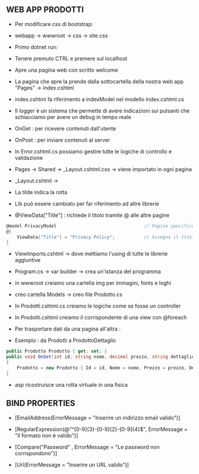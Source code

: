 ## WEB APP PRODOTTI

- Per modificare css di bootstrap:
- webapp -> wwwroot -> css -> site.css 

- Primo dotnet run:
- Tenere premuto CTRL e premere sul localhost
- Apre una pagina web con scritto welcome
- La pagina che apre la prende dalla sottocartella della nostra web app "Pages" -> index.cshtml
- index.cshtml fa riferimento a indexModel nel modello index.cshtml.cs

- Il logger è un sistema che permette di avere indicazioni sui pulsanti che schiacciamo per avere un debug in tempo reale

- OnGet : per ricevere contenuti dall'utente
- OnPost : per inviare contenuti al server

- In Error.cshtml.cs possiamo gestire tutte le logiche di controllo e validazione

- Pages -> Shared -> _Layout.cshtml.css -> viene importato in ogni pagina

- _Layout.cshtml -> <link rel="stylesheet" href="~/lib/bootstrap/dist/css/bootstrap.min.css" />
- La tilde indica la rotta
- Lib può essere cambiato per far riferimento ad altre librerie

- @ViewData["Title"] : richiede il titolo tramite @ alle altre pagine

```C#
@model PrivacyModel                                 // Pagina specifica
@{                                          
    ViewData["Title"] = "Privacy Policy";           // Assegna il titolo
}
```

- ViewImports.cshtml -> dove mettiamo l'using di tutte le librerie aggiuntive

- Program.cs -> var builder -> crea un'istanza del programma

- in wwwroot creiamo una cartella img per immagini, fonts e loghi

- creo cartella Models -> creo file Prodotto.cs

- In Prodotti.cshtml.cs creiamo le logiche come se fosse un controller
- In Prodotti.cshtml creiamo il corrispondente di una view con @foreach

- Per trasportare dati da una pagina all'altra :
- Esempio : da Prodotti a ProdottoDettaglio 

```C#
public Prodotto Prodotto { get; set; }
public void OnGet(int id, string nome, decimal prezzo, string dettaglio, string immagine)
{
    Prodotto = new Prodotto { Id = id, Nome = nome, Prezzo = prezzo, Dettaglio = dettaglio, Immagine = immagine };
}
```

- asp ricostruisce una rotta virtuale in una fisica




## BIND PROPERTIES

- [EmailAddress(ErrorMessage = "Inserire un indirizzo email valido")]

- [RegularExpression(@"^[0-9]{3}-[0-9]{2}-[0-9]{4}$", ErrorMessage = "Il formato non è valido")]

- [Compare("Password" , ErrorMessage = "Le password non corrispondono")]

- [Url(ErrorMessage = "Inserire un URL valido")]
